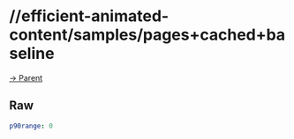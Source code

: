 
# //efficient-animated-content/samples/pages+cached+baseline

[→ Parent](../..)


## Raw


```yaml
p90range: 0

```

